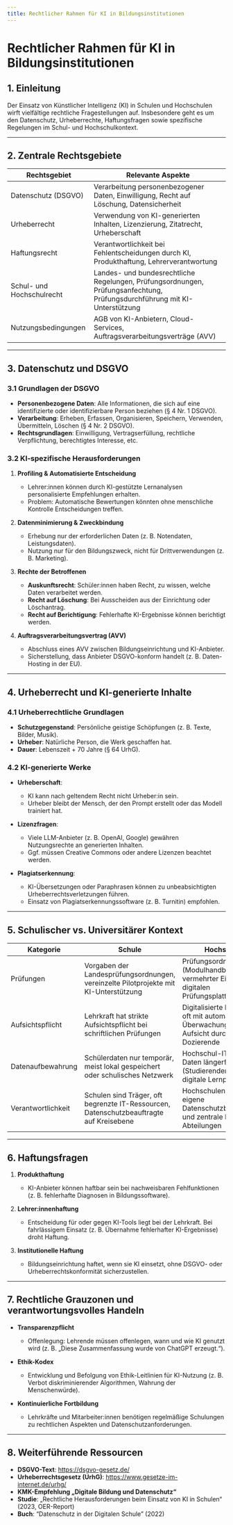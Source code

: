 ```yaml
---
title: Rechtlicher Rahmen für KI in Bildungsinstitutionen
---
```


# Rechtlicher Rahmen für KI in Bildungsinstitutionen

## 1. Einleitung

Der Einsatz von Künstlicher Intelligenz (KI) in Schulen und Hochschulen wirft vielfältige rechtliche Fragestellungen auf. Insbesondere geht es um den Datenschutz, Urheberrechte, Haftungsfragen sowie spezifische Regelungen im Schul- und Hochschulkontext.

---

## 2. Zentrale Rechtsgebiete

| **Rechtsgebiet**             | **Relevante Aspekte**                                                                                                           |
|------------------------------|---------------------------------------------------------------------------------------------------------------------------------|
| Datenschutz (DSGVO)          | Verarbeitung personenbezogener Daten, Einwilligung, Recht auf Löschung, Datensicherheit                                          |
| Urheberrecht                 | Verwendung von KI-generierten Inhalten, Lizenzierung, Zitatrecht, Urheberschaft                                                 |
| Haftungsrecht                | Verantwortlichkeit bei Fehlentscheidungen durch KI, Produkthaftung, Lehrerverantwortung                                          |
| Schul- und Hochschulrecht    | Landes- und bundesrechtliche Regelungen, Prüfungsordnungen, Prüfungsanfechtung, Prüfungsdurchführung mit KI-Unterstützung         |
| Nutzungsbedingungen          | AGB von KI-Anbietern, Cloud-Services, Auftragsverarbeitungsverträge (AVV)                                                        |

---

## 3. Datenschutz und DSGVO

### 3.1 Grundlagen der DSGVO
- **Personenbezogene Daten**: Alle Informationen, die sich auf eine identifizierte oder identifizierbare Person beziehen (§ 4 Nr. 1 DSGVO).
- **Verarbeitung**: Erheben, Erfassen, Organisieren, Speichern, Verwenden, Übermitteln, Löschen (§ 4 Nr. 2 DSGVO).
- **Rechtsgrundlagen**: Einwilligung, Vertragserfüllung, rechtliche Verpflichtung, berechtigtes Interesse, etc.

### 3.2 KI-spezifische Herausforderungen
1. **Profiling & Automatisierte Entscheidung**  
   - Lehrer:innen können durch KI-gestützte Lernanalysen personalisierte Empfehlungen erhalten.  
   - Problem: Automatische Bewertungen könnten ohne menschliche Kontrolle Entscheidungen treffen.

2. **Datenminimierung & Zweckbindung**  
   - Erhebung nur der erforderlichen Daten (z. B. Notendaten, Leistungsdaten).  
   - Nutzung nur für den Bildungszweck, nicht für Drittverwendungen (z. B. Marketing).

3. **Rechte der Betroffenen**  
   - **Auskunftsrecht**: Schüler:innen haben Recht, zu wissen, welche Daten verarbeitet werden.  
   - **Recht auf Löschung**: Bei Ausscheiden aus der Einrichtung oder Löschantrag.  
   - **Recht auf Berichtigung**: Fehlerhafte KI-Ergebnisse können berichtigt werden.

4. **Auftragsverarbeitungsvertrag (AVV)**  
   - Abschluss eines AVV zwischen Bildungseinrichtung und KI-Anbieter.  
   - Sicherstellung, dass Anbieter DSGVO-konform handelt (z. B. Daten-Hosting in der EU).

---

## 4. Urheberrecht und KI-generierte Inhalte

### 4.1 Urheberrechtliche Grundlagen
- **Schutzgegenstand**: Persönliche geistige Schöpfungen (z. B. Texte, Bilder, Musik).  
- **Urheber**: Natürliche Person, die Werk geschaffen hat.  
- **Dauer**: Lebenszeit + 70 Jahre (§ 64 UrhG).

### 4.2 KI-generierte Werke
- **Urheberschaft**:  
  - KI kann nach geltendem Recht nicht Urheber:in sein.  
  - Urheber bleibt der Mensch, der den Prompt erstellt oder das Modell trainiert hat.

- **Lizenzfragen**:  
  - Viele LLM-Anbieter (z. B. OpenAI, Google) gewähren Nutzungsrechte an generierten Inhalten.  
  - Ggf. müssen Creative Commons oder andere Lizenzen beachtet werden.

- **Plagiatserkennung**:  
  - KI-Übersetzungen oder Paraphrasen können zu unbeabsichtigten Urheberrechtsverletzungen führen.  
  - Einsatz von Plagiatserkennungssoftware (z. B. Turnitin) empfohlen.

---

## 5. Schulischer vs. Universitärer Kontext

| **Kategorie**       | **Schule**                                                                                 | **Hochschule**                                                                         |
|---------------------|--------------------------------------------------------------------------------------------|----------------------------------------------------------------------------------------|
| Prüfungen           | Vorgaben der Landesprüfungsordnungen, vereinzelte Pilotprojekte mit KI-Unterstützung        | Prüfungsordnungen (Modulhandbücher), vermehrter Einsatz von digitalen Prüfungsplattformen |
| Aufsichtspflicht    | Lehrkraft hat strikte Aufsichtspflicht bei schriftlichen Prüfungen                          | Digitalisierte Prüfungen oft mit automatischer Überwachung, aber Aufsicht durch Dozierende |
| Datenaufbewahrung   | Schülerdaten nur temporär, meist lokal gespeichert oder schulisches Netzwerk                | Hochschul-IT speichert Daten längerfristig (Studierendenverwaltung, digitale Lernplattformen) |
| Verantwortlichkeit  | Schulen sind Träger, oft begrenzte IT-Ressourcen, Datenschutzbeauftragte auf Kreisebene     | Hochschulen haben eigene Datenschutzbeauftragte und zentrale IT-Abteilungen             |

---

## 6. Haftungsfragen

1. **Produkthaftung**  
   - KI-Anbieter können haftbar sein bei nachweisbaren Fehlfunktionen (z. B. fehlerhafte Diagnosen in Bildungssoftware).

2. **Lehrer:innenhaftung**  
   - Entscheidung für oder gegen KI-Tools liegt bei der Lehrkraft. Bei fahrlässigem Einsatz (z. B. Übernahme fehlerhafter KI-Ergebnisse) droht Haftung.

3. **Institutionelle Haftung**  
   - Bildungseinrichtung haftet, wenn sie KI einsetzt, ohne DSGVO- oder Urheberrechtskonformität sicherzustellen.

---

## 7. Rechtliche Grauzonen und verantwortungsvolles Handeln

- **Transparenzpflicht**  
  - Offenlegung: Lehrende müssen offenlegen, wann und wie KI genutzt wird (z. B. „Diese Zusammenfassung wurde von ChatGPT erzeugt.“).

- **Ethik-Kodex**  
  - Entwicklung und Befolgung von Ethik-Leitlinien für KI-Nutzung (z. B. Verbot diskriminierender Algorithmen, Wahrung der Menschenwürde).

- **Kontinuierliche Fortbildung**  
  - Lehrkräfte und Mitarbeiter:innen benötigen regelmäßige Schulungen zu rechtlichen Aspekten und Datenschutzanforderungen.

---

## 8. Weiterführende Ressourcen

- **DSGVO-Text**: https://dsgvo-gesetz.de/  
- **Urheberrechtsgesetz (UrhG)**: https://www.gesetze-im-internet.de/urhg/  
- **KMK-Empfehlung „Digitale Bildung und Datenschutz“**  
- **Studie**: „Rechtliche Herausforderungen beim Einsatz von KI in Schulen“ (2023, OER-Report)  
- **Buch**: “Datenschutz in der Digitalen Schule” (2022)
